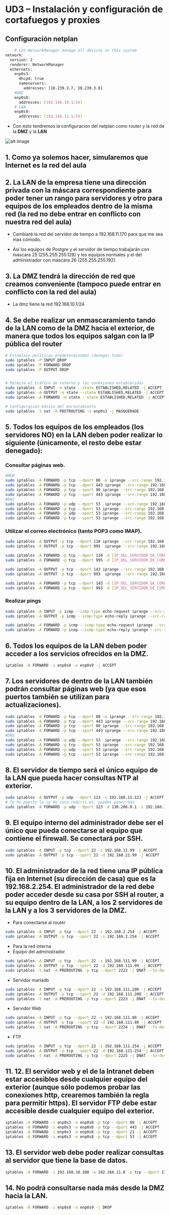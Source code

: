 # UD3 – Instalación y configuración de cortafuegos y proxies

## Configuración netplan

```bash
    # Let NetworkManager manage all devices on this system
network:
  version: 2
  renderer: NetworkManager
  ethernets:
    enp0s3:
      dhcp4: true
      nameservers:
        addresses: [10.239.3.7, 10.239.3.8]
    #DMZ
    enp0s8:
      addresses: [192.168.10.1/24]
    # LAN
    enp0s9:
      addresses: [192.168.11.1/24]
```

- Con esto tendremos la configuracion del netplan como router y la red de la **DMZ** y la **LAN**

![alt image](./capturas/GNS3.png)

## 1. Como ya solemos hacer, simularemos que Internet es la red del aula

## 2. La LAN de la empresa tiene una dirección privada con la máscara correspondiente para poder tener un rango para servidores y otro para equipos de los empleados dentro de la misma red (la red no debe entrar en conflicto con nuestra red del aula)

- Cambiaré la red del servidor de tiempo a 192.168.11.170 para que me sea mas cómodo.

- Así los equipos de Postgre y el servidor de tiempo trabajarán con máscara 25 (255.255.255.128) y los equipos normales y el del administrador con máscara 26 (255.255.255.192).

## 3. La DMZ tendrá la dirección de red que creamos conveniente (tampoco puede entrar en conflicto con la red del aula)

- La dmz tiene la red 192.168.10.1/24

## 4. Se debe realizar un enmascaramiento tando de la LAN como de la DMZ hacia el exterior, de manera que todos los equipos salgan con la IP pública del router

```bash
# Establece políticas predeterminadas (denegar todo)
sudo iptables -P INPUT DROP
sudo iptables -P FORWARD DROP
sudo iptables -P OUTPUT DROP


# Permite el tráfico de retorno y las conexiones establecidas
sudo iptables -A INPUT -m state --state ESTABLISHED,RELATED -j ACCEPT
sudo iptables -A OUTPUT -m state --state ESTABLISHED,RELATED -j ACCEPT
sudo iptables -A FORWARD -m state --state ESTABLISHED,RELATED -j ACCEPT

# Configuracion básica del enroutamiento
sudo iptables -t nat -A POSTROUTING -o enp0s3 -j MASQUERADE
```

## 5. Todos los equipos de los empleados (los servidores NO) en la LAN deben poder realizar lo siguiente (únicamente, el resto debe estar denegado):
### Consultar páginas web.
```bash
#WEB
sudo iptables -A FORWARD -p tcp --dport 80 -m iprange --src-range 192.168.11.50-192.168.11.100 -j ACCEPT
sudo iptables -A FORWARD -p tcp --dport 443 iprange --src-range 192.168.11.50-192.168.11.100 -j ACCEPT
sudo iptables -A FORWARD -p tcp --sport 80 iprange --src-range 192.168.11.50-192.168.11.100 -j ACCEPT
sudo iptables -A FORWARD -p tcp --sport 443 iprange --src-range 192.168.11.50-192.168.11.100 -j ACCEPT
#DNS
sudo iptables -A FORWARD -p udp --dport 53  iprange --src-range 192.168.11.50-192.168.11.100 -j ACCEPT
sudo iptables -A FORWARD -p tcp --dport 53 iprange --src-range 192.168.11.50-192.168.11.100 -j ACCEPT
sudo iptables -A FORWARD -p udp --sport 53 iprange --src-range 192.168.11.50-192.168.11.100 -j ACCEPT
sudo iptables -A FORWARD -p tcp --sport 53 iprange --src-range 192.168.11.50-192.168.11.100 -j ACCEPT
```


### Utilizar el correo electrónico (tanto POP3 como IMAP).
```bash
sudo iptables -A OUTPUT -p tcp --dport 110 iprange --src-range 192.168.11.50-192.168.11.100 -j ACCEPT
sudo iptables -A OUTPUT -p tcp --dport 995  iprange --src-range 192.168.11.50-192.168.11.100 -j ACCEPT

sudo iptables -A FORWARD -p tcp --dport 110 -d [IP_DEL_SERVIDOR_DE_CORREO] iprange --src-range 192.168.11.50-192.168.11.100 -j ACCEPT
sudo iptables -A FORWARD -p tcp --dport 995 -d [IP_DEL_SERVIDOR_DE_CORREO] iprange --src-range 192.168.11.50-192.168.11.100 -j ACCEPT

sudo iptables -A OUTPUT -p tcp --dport 143 iprange --src-range 192.168.11.50-192.168.11.100 -j ACCEPT
sudo iptables -A OUTPUT -p tcp --dport 993  iprange --src-range 192.168.11.50-192.168.11.100 -j ACCEPT

sudo iptables -A FORWARD -p tcp --dport 143 -d [IP_DEL_SERVIDOR_DE_CORREO] iprange --src-range 192.168.11.50-192.168.11.100 -j ACCEPT
sudo iptables -A FORWARD -p tcp --dport 993 -d [IP_DEL_SERVIDOR_DE_CORREO] iprange --src-range 192.168.11.50-192.168.11.100 -j ACCEPT
```
### Realizar pings
```bash
sudo iptables -A INPUT -p icmp --icmp-type echo-request iprange --src-range 192.168.11.50-192.168.11.100 -j ACCEPT
sudo iptables -A OUTPUT -p icmp --icmp-type echo-reply iprange --src-range 192.168.11.50-192.168.11.100 -j ACCEPT

sudo iptables -A FORWARD -p icmp --icmp-type echo-request iprange --src-range 192.168.11.50-192.168.11.100 -j ACCEPT
sudo iptables -A FORWARD -p icmp --icmp-type echo-reply iprange --src-range 192.168.11.50-192.168.11.100 -j ACCEPT
```

## 6. Todos los equipos de la LAN deben poder acceder a los servicios ofrecidos en la DMZ.

```bash
iptables -A FORWARD -i enp0s8 -o enp0s9 -j ACCEPT
```

## 7. Los servidores de dentro de la LAN también podrán consultar páginas web (ya que esos puertos también se utilizan para actualizaciones).

```bash
sudo iptables -A FORWARD -p tcp --dport 80 -m iprange --src-range 192.168.11.128-192.168.11.255 -j ACCEPT
sudo iptables -A FORWARD -p tcp --dport 443 iprange --src-range 192.168.11.128-192.168.11.255 -j ACCEPT
sudo iptables -A FORWARD -p tcp --sport 80 iprange --src-range 192.168.11.128-192.168.11.255 -j ACCEPT
sudo iptables -A FORWARD -p tcp --sport 443 iprange --src-range 192.168.11.128-192.168.11.255 -j ACCEPT
#DNS
sudo iptables -A FORWARD -p udp --dport 53  iprange --src-range 192.168.11.128-192.168.11.255 -j ACCEPT
sudo iptables -A FORWARD -p tcp --dport 53 iprange --src-range 192.168.11.128-192.168.11.255 -j ACCEPT
sudo iptables -A FORWARD -p udp --sport 53 iprange --src-range 192.168.11.128-192.168.11.255 -j ACCEPT
sudo iptables -A FORWARD -p tcp --sport 53 iprange --src-range 192.168.11.128-192.168.11.255 -j ACCEPT
```

## 8. El servidor de tiempo será el único equipo de la LAN que pueda hacer consultas NTP al exterior.

```bash
sudo iptables -A OUTPUT -p udp --dport 123 -s 192.168.11.123 -j ACCEPT
# Te he puesto la ip de cuco.rediris.es, puedes poner más
sudo iptables -A FORWARD -p udp --dport 123 -d 130.206.0.1 -s 192.168.11.123 -j ACCEPT
```

## 9. El equipo interno del administrador debe ser el único que pueda conectarse al equipo que contiene el firewall. Se conectará por SSH.

```bash
sudo iptables -A INPUT -p tcp --dport 22 -s 192.168.11.99 -j ACCEPT
sudo iptables -A OUTPUT -p tcp --sport 22 -d 192.168.11.99 -j ACCEPT
```

## 10. El administrador de la red tiene una IP pública fija en Internet (su dirección de casa) que es la 192.168.2.254. El administrador de la red debe poder acceder desde su casa por SSH al router, a su equipo dentro de la LAN, a los 2 servidores de la LAN y a los 3 servidores de la DMZ.

- Para conectarse al router
```bash
sudo iptables -A INPUT -p tcp --dport 22 -s 192.168.2.254 -j ACCEPT
sudo iptables -A OUTPUT -p tcp --sport 22 -s 192.168.2.254 -j ACCEPT
```
- Para la red interna
- Equipo del administrador
```bash
sudo iptables -A INPUT -p tcp --dport 22 -s 192.168.111.99 -j ACCEPT
sudo iptables -A OUTPUT -p tcp --sport 22 -d 192.168.111.99 -j ACCEPT
sudo iptables -t nat -A PREROUTING -p tcp --dport 2222 -j DNAT --to-destination 192.168.111.99:22
```
- Servidor mariadb
```bash
sudo iptables -A INPUT -p tcp --dport 22 -s 192.168.111.200 -j ACCEPT
sudo iptables -A OUTPUT -p tcp --sport 22 -d 192.168.111.200 -j ACCEPT
sudo iptables -t nat -A PREROUTING -p tcp --dport 2223 -j DNAT --to-destination 192.168.111.200:22
```
- Servidor Web
```bash
sudo iptables -A INPUT -p tcp --dport 22 -s 192.168.111.88 -j ACCEPT
sudo iptables -A OUTPUT -p tcp --sport 22 -d 192.168.111.88 -j ACCEPT
sudo iptables -t nat -A PREROUTING -p tcp --dport 2224 -j DNAT --to-destination 192.168.111.88:22
```
- FTP
```bash
sudo iptables -A INPUT -p tcp --dport 22 -s 192.168.111.254 -j ACCEPT
sudo iptables -A OUTPUT -p tcp --sport 22 -d 192.168.111.254 -j ACCEPT
sudo iptables -t nat -A PREROUTING -p tcp --dport 2225 -j DNAT --to-destination 192.168.111.254:22
```

## 11. 12.  El servidor web y el de la Intranet deben estar accesibles desde cualquier equipo del exterior (aunque sólo podemos probar las conexiones http, crearemos también la regla para permitir https). El servidor FTP debe estar accesible desde cualquier equipo del exterior.
```bash
iptables -A FORWARD -i enp0s3 -o enp0s8 -p tcp --dport 80 -j ACCEPT
iptables -A FORWARD -i enp0s3 -o enp0s8 -p tcp --dport 443 -j ACCEPT
iptables -A FORWARD -i enp0s3 -o enp0s8 -p tcp --dport 21 -j ACCEPT
iptables -A FORWARD -i enp0s3 -o enp0s8 -p tcp --dport 53 -j ACCEPT
```

## 13. El servidor web debe poder realizar consultas al servidor que tiene la base de datos.
```bash
iptables -A FORWARD -i 192.168.10.100 -o 192.168.11.0 -p tcp --dport 2323 -j ACCEPT

```

## 14. No podrá consultarse nada más desde la DMZ hacia la LAN.
```bash
iptables -A FORWARD -i enp0s8 -o enp0s9 -j DROP
```
